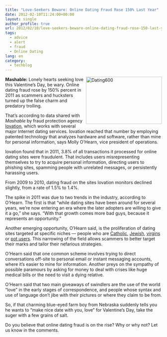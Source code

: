 ```yaml
---
title: "Love-Seekers Beware: Online Dating Fraud Rose 150% Last Year"
date: 2012-02-10T11:24:00+00:00
layout: single
author_profile: true
url: 2012/02/10/love-seekers-beware-online-dating-fraud-rose-150-last-year/
tags:
  - advice
  - alert
  - fraud
  - Online Dating
lang: en
category: 
  - techblog
---
```

[<img title="Dating600" border="0" alt="Dating600" align="right" src="http://lh6.ggpht.com/-QeYMElMfNnM/TzT3aeLk34I/AAAAAAAAEn8/ZzxLx9MQXUU/Dating600_thumb.jpg?imgmax=800" width="244" height="152" />](http://lh6.ggpht.com/-widiGvKHTAY/TzT3YW4M_KI/AAAAAAAAEn0/uO-wcpj6zFQ/s1600-h/Dating600%25255B2%25255D.jpg)**Mashable:** Lonely hearts seeking love this Valentine’s Day, be wary. Online dating fraud rose by 150% percent in 2011 as scammers and hucksters turned up the false charm and predatory trolling. 

That’s according to data shared with _Mashable_ by fraud protection agency [Iovation](http://www.iovation.com/), which works with several major Internet dating services. Iovation reached that number by employing patented technology that analyzes hardware and software, rather than mine for personal information, says Molly O’Hearn, vice president of operations. 

Iovation found that in 2011, 3.8% of all transactions it processed for online dating sites were fraudulent. That includes users misrepresenting themselves to try to acquire personal information, directing users to phishing sites, spamming people with unrelated messages, or persistently harassing users. 

From 2009 to 2010, dating fraud on the sites Iovation monitors declined slightly, from a rate of 1.5% to 1.4%. 

The spike in 2011 was due to two trends in the industry, according to O’Hearn. The first is that “while dating sites have been around for several years, we’re now entering an era where the later adopters are willing to give it a go,” she says. “With that growth comes more bad guys, because it represents an opportunity.” 

Another emerging opportunity, O’Hearn said, is the proliferation of dating sites targeted at specific niches — people who are [Catholic](http://www.catholicdatingforfree.com/), [Jewish](http://www.jdate.com/), [virgins](https://www.wewaited.com/) or [pot users](http://www.420dating.com/). This narrowing of the field allows scammers to better target their marks and tailor their nefarious strategies. 

O’Hearn said that one common scheme involves trying to direct conversations off-site to personal email or instant messaging accounts, where it’s easier to mine for information. Another preys on the sympathy of possible paramours by asking for money to deal with crises like huge medical bills or the need to visit a dying relative. 

O’Hearn said that two main giveaways of swindlers are the use of the world “love” in the early stages of correspondence, and people whose syntax and use of language don’t jibe with their pictures or where they claim to be from. 

So, if that charming blue-eyed farm boy from Nebraska suddenly tells you he wants to “make nice date with you, love” for Valentine’s Day, take the suger with a few grains of salt. 

Do you believe that online dating fraud is on the rise? Why or why not? Let us know in the comments.